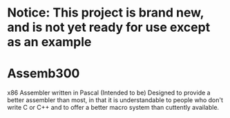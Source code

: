# Notice: This project is brand new, and is not yet ready for use except as an example
# Assemb300
x86 Assembler written in Pascal
(Intended to be) Designed to provide a better assembler than most, in that it is understandable to people who don't write C or C++ and to offer a better macro system than cuttently available.
